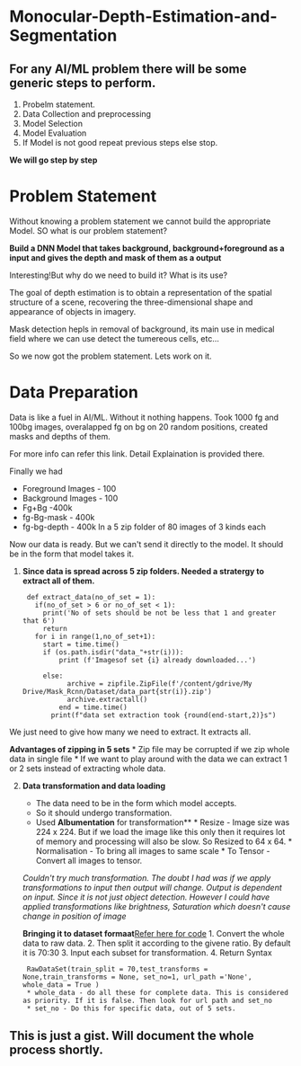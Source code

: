 # Monocular-Depth-Estimation-and-Segmentation

## For any AI/ML problem there will be some generic steps to perform.
1. Probelm statement.
2. Data Collection and preprocessing
3. Model Selection
4. Model Evaluation
5. If Model is not good repeat previous steps else stop.


**We will go step by step**


# **Problem Statement**

Without knowing a problem statement we cannot build the appropriate Model. SO what is our problem statement?

   **Build a DNN Model that takes background, background+foreground as a input and gives the depth and mask of them as a output** 
    
Interesting!But why do we need to build it? What is its use?

The goal of depth estimation is to obtain a representation of the spatial structure of a scene, recovering the three-dimensional shape and appearance of objects in imagery.

 Mask detection hepls in removal of background, its main use in medical field where we can use detect the tumereous cells, etc...
 
 So we now got the problem statement. Lets work on it.
 

# **Data Preparation**
  Data is like a fuel in AI/ML. Without it nothing happens. Took 1000 fg and 100bg images, overalapped fg on bg on 20 random positions, created masks and depths of them.
  
  For more info can refer this link. Detail Explaination is provided there.
  
  Finally we had
  * Foreground Images - 100
  * Background Images - 100
  * Fg+Bg -400k
  * fg-Bg-mask - 400k
  * fg-bg-depth - 400k
  In a 5 zip folder of 80 images of 3 kinds each
  
  Now our data is ready. But we can't send it directly to the model. It should be  in the form that model takes it.
  
  1. **Since data is spread across 5 zip folders. Needed a stratergy to extract all of them.**


          def extract_data(no_of_set = 1):
            if(no_of_set > 6 or no_of_set < 1):
              print('No of sets should be not be less that 1 and greater that 6')
              return
            for i in range(1,no_of_set+1):
              start = time.time()
              if (os.path.isdir("data_"+str(i))):
                  print (f'Imagesof set {i} already downloaded...')
                  
              else:
                    archive = zipfile.ZipFile(f'/content/gdrive/My Drive/Mask_Rcnn/Dataset/data_part{str(i)}.zip')
                    archive.extractall()
                  end = time.time()
                print(f"data set extraction took {round(end-start,2)}s") 
   We just need to give how many we need to extract. It extracts all.
  
   **Advantages of zipping in 5 sets**
        * Zip file may be corrupted if we zip whole data in single file
        * If we want to play around with the data we can extract 1 or 2 sets instead of extracting whole data.
 
 2. **Data transformation and data loading**
       * The data need to be in the form which model accepts.
       * So it should undergo transformation.
       * Used **Albumentation** for transformation**
        * Resize - Image size was 224 x 224. But if we load the image like this only then it requires lot of memory and processing will also be slow. So Resized to 64 x 64.
        * Normalisation - To bring all images to same scale
        * To Tensor - Convert all images to tensor.
    
       *Couldn't try much transformation. The doubt I had was if we apply transformations to input then output will change. Output is dependent on input. Since it is not just object detection. However I could have applied transformations like brightness, Saturation which doesn't cause change in position of image*
       
       **Bringing it to dataset formaat**[Refer here for code](https://github.com/Sushmitha-Katti/PyTNet/blob/master/Dataset/MaskDepth.py)
          1. Convert the whole data to raw data.
          2. Then split it according to the givene ratio. By default it is 70:30
          3. Input each subset for transformation. 
          4. Return
          Syntax
                          
         RawDataSet(train_split = 70,test_transforms = None,train_transforms = None, set_no=1, url_path ='None', whole_data = True )
         * whole_data - do all these for complete data. This is considered as priority. If it is false. Then look for url path and set_no
         * set_no - Do this for specific data, out of 5 sets.
          
  
 
 
 
  


## This is just a gist. Will document the whole process shortly.

